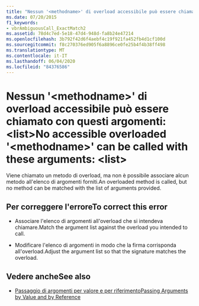 ```yaml
---
title: "Nessun '<methodname>' di overload accessibile può essere chiamato con questi argomenti:  <list>"
ms.date: 07/20/2015
f1_keywords:
- vbrAmbiguousCall_ExactMatch2
ms.assetid: 78d4c7ed-5e18-47d4-948d-fa8b24e47214
ms.openlocfilehash: 3b792f42d6f4aebf4c19f921fa452fb4d1cf100d
ms.sourcegitcommit: f8c270376ed905f6a8896ce0fe25b4f4b38ff498
ms.translationtype: MT
ms.contentlocale: it-IT
ms.lasthandoff: 06/04/2020
ms.locfileid: "84376586"
---
```

# <a name="no-accessible-overloaded-methodname-can-be-called-with-these-arguments-list"></a><span data-ttu-id="8d6f2-102">Nessun '\<methodname>' di overload accessibile può essere chiamato con questi argomenti: \<list></span><span class="sxs-lookup"><span data-stu-id="8d6f2-102">No accessible overloaded '\<methodname>' can be called with these arguments: \<list></span></span>
<span data-ttu-id="8d6f2-103">Viene chiamato un metodo di overload, ma non è possibile associare alcun metodo all'elenco di argomenti forniti.</span><span class="sxs-lookup"><span data-stu-id="8d6f2-103">An overloaded method is called, but no method can be matched with the list of arguments provided.</span></span>  
  
## <a name="to-correct-this-error"></a><span data-ttu-id="8d6f2-104">Per correggere l'errore</span><span class="sxs-lookup"><span data-stu-id="8d6f2-104">To correct this error</span></span>  
  
- <span data-ttu-id="8d6f2-105">Associare l'elenco di argomenti all'overload che si intendeva chiamare.</span><span class="sxs-lookup"><span data-stu-id="8d6f2-105">Match the argument list against the overload you intended to call.</span></span>  
  
- <span data-ttu-id="8d6f2-106">Modificare l'elenco di argomenti in modo che la firma corrisponda all'overload.</span><span class="sxs-lookup"><span data-stu-id="8d6f2-106">Adjust the argument list so that the signature matches the overload.</span></span>  
  
## <a name="see-also"></a><span data-ttu-id="8d6f2-107">Vedere anche</span><span class="sxs-lookup"><span data-stu-id="8d6f2-107">See also</span></span>

- [<span data-ttu-id="8d6f2-108">Passaggio di argomenti per valore e per riferimento</span><span class="sxs-lookup"><span data-stu-id="8d6f2-108">Passing Arguments by Value and by Reference</span></span>](../programming-guide/language-features/procedures/passing-arguments-by-value-and-by-reference.md)

